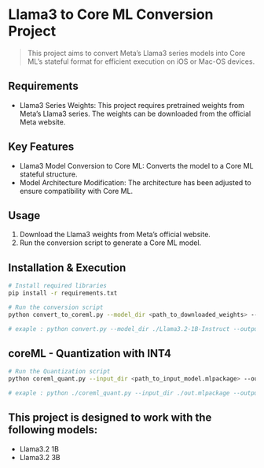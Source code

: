 # Llama3 to Core ML Conversion Project

> This project aims to convert Meta’s Llama3 series models into Core ML’s stateful format for efficient execution on iOS or Mac-OS devices.


## Requirements
- Llama3 Series Weights: This project requires pretrained weights from Meta’s Llama3 series. The weights can be downloaded from the official Meta website.

## Key Features
- Llama3 Model Conversion to Core ML: Converts the model to a Core ML stateful structure.
- Model Architecture Modification: The architecture has been adjusted to ensure compatibility with Core ML.


## Usage

1. 	Download the Llama3 weights from Meta’s official website.
2.	Run the conversion script to generate a Core ML model.


## Installation & Execution

``` bash
# Install required libraries
pip install -r requirements.txt

# Run the conversion script
python convert_to_coreml.py --model_dir <path_to_downloaded_weights> --output_dir <path_to_save_model.mlpackage>

# exaple : python convert.py --model_dir ./Llama3.2-1B-Instruct --output_dir ./out.mlpackage 
```

## coreML - Quantization with INT4

``` bash
# Run the Quantization script
python coreml_quant.py --input_dir <path_to_input_model.mlpackage> --output_dir <path_to_save_quantized_model>

# exaple : python ./coreml_quant.py --input_dir ./out.mlpackage --output_dir ./quant_models
```


## This project is designed to work with the following models:
- Llama3.2 1B
- Llama3.2 3B